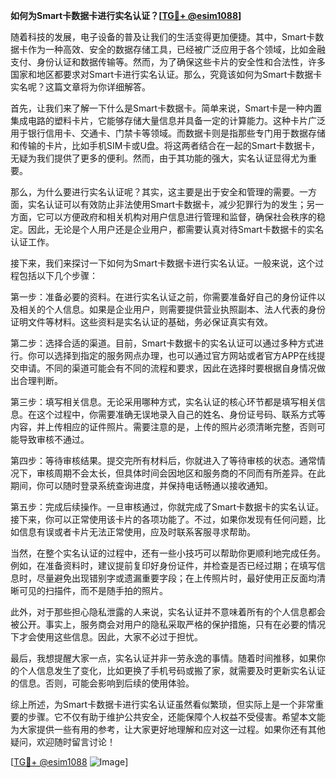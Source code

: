 **如何为Smart卡数据卡进行实名认证？[[TG💪+ @esim1088](https://t.me/s/esim1088)]**

随着科技的发展，电子设备的普及让我们的生活变得更加便捷。其中，Smart卡数据卡作为一种高效、安全的数据存储工具，已经被广泛应用于各个领域，比如金融支付、身份认证和数据传输等。然而，为了确保这些卡片的安全性和合法性，许多国家和地区都要求对Smart卡进行实名认证。那么，究竟该如何为Smart卡数据卡实名呢？这篇文章将为你详细解答。

首先，让我们来了解一下什么是Smart卡数据卡。简单来说，Smart卡是一种内置集成电路的塑料卡片，它能够存储大量信息并具备一定的计算能力。这种卡片广泛用于银行信用卡、交通卡、门禁卡等领域。而数据卡则是指那些专门用于数据存储和传输的卡片，比如手机SIM卡或U盘。将这两者结合在一起的Smart卡数据卡，无疑为我们提供了更多的便利。然而，由于其功能的强大，实名认证显得尤为重要。

那么，为什么要进行实名认证呢？其实，这主要是出于安全和管理的需要。一方面，实名认证可以有效防止非法使用Smart卡数据卡，减少犯罪行为的发生；另一方面，它可以方便政府和相关机构对用户信息进行管理和监督，确保社会秩序的稳定。因此，无论是个人用户还是企业用户，都需要认真对待Smart卡数据卡的实名认证工作。

接下来，我们来探讨一下如何为Smart卡数据卡进行实名认证。一般来说，这个过程包括以下几个步骤：

第一步：准备必要的资料。在进行实名认证之前，你需要准备好自己的身份证件以及相关的个人信息。如果是企业用户，则需要提供营业执照副本、法人代表的身份证明文件等材料。这些资料是实名认证的基础，务必保证真实有效。

第二步：选择合适的渠道。目前，Smart卡数据卡的实名认证可以通过多种方式进行。你可以选择到指定的服务网点办理，也可以通过官方网站或者官方APP在线提交申请。不同的渠道可能会有不同的流程和要求，因此在选择时要根据自身情况做出合理判断。

第三步：填写相关信息。无论采用哪种方式，实名认证的核心环节都是填写相关信息。在这个过程中，你需要准确无误地录入自己的姓名、身份证号码、联系方式等内容，并上传相应的证件照片。需要注意的是，上传的照片必须清晰完整，否则可能导致审核不通过。

第四步：等待审核结果。提交完所有材料后，你就进入了等待审核的状态。通常情况下，审核周期不会太长，但具体时间会因地区和服务商的不同而有所差异。在此期间，你可以随时登录系统查询进度，并保持电话畅通以接收通知。

第五步：完成后续操作。一旦审核通过，你就完成了Smart卡数据卡的实名认证。接下来，你可以正常使用该卡片的各项功能了。不过，如果你发现有任何问题，比如信息有误或者卡片无法正常使用，应及时联系客服寻求帮助。

当然，在整个实名认证的过程中，还有一些小技巧可以帮助你更顺利地完成任务。例如，在准备资料时，建议提前复印好身份证件，并检查是否已经过期；在填写信息时，尽量避免出现错别字或遗漏重要字段；在上传照片时，最好使用正反面均清晰可见的扫描件，而不是随手拍的照片。

此外，对于那些担心隐私泄露的人来说，实名认证并不意味着所有的个人信息都会被公开。事实上，服务商会对用户的隐私采取严格的保护措施，只有在必要的情况下才会使用这些信息。因此，大家不必过于担忧。

最后，我想提醒大家一点，实名认证并非一劳永逸的事情。随着时间推移，如果你的个人信息发生了变化，比如更换了手机号码或搬了家，就需要及时更新实名认证的信息。否则，可能会影响到后续的使用体验。

综上所述，为Smart卡数据卡进行实名认证虽然看似繁琐，但实际上是一个非常重要的步骤。它不仅有助于维护公共安全，还能保障个人权益不受侵害。希望本文能为大家提供一些有用的参考，让大家更好地理解和应对这一过程。如果你还有其他疑问，欢迎随时留言讨论！

[[TG💪+ @esim1088](https://t.me/s/esim1088) ![Image](https://i.postimg.cc/4NQfJmqS/Snipaste-2025-05-13-00-14-12.png)]